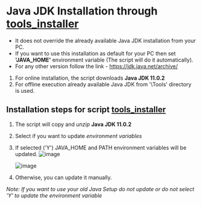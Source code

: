 # Java JDK Installation through [tools_installer](./tools_installer.bat)
- It does not override the already available Java JDK installation from your PC.
- If you want to use this installation as default for your PC then set **'JAVA_HOME'** environment variable (The script will do it automatically).
- For any other version follow the link - https://jdk.java.net/archive/

1. For online installation, the script downloads **Java JDK 11.0.2**
2. For offline execution already available Java JDK from '\Tools\' directory is used.

## Installation steps for script [tools_installer](./tools_installer.bat)
1. The script will copy and _unzip_ **Java JDK 11.0.2**
2. Select if you want to update _environment variables_
3. If selected ('Y') JAVA_HOME and PATH environment variables will be updated.
   ![image](https://github.com/user-attachments/assets/df205678-a7cb-42cd-9d5a-20ec0cf2ee59)

   ![image](https://github.com/user-attachments/assets/235f71fd-17d5-4611-878f-e66cc137d535)
5. Otherwise, you can update it manually.
   
_Note: If you want to use your old Java Setup do not update or do not select 'Y' to update the environment variable_
